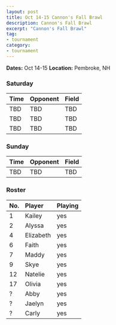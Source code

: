 ```yaml
---
layout: post
title: Oct 14-15 Cannon's Fall Brawl
description: Cannon's Fall Brawl
excerpt: "Cannon's Fall Brawl"
tag:
- tournament
category:
- tournament
---
```


**Dates:** Oct 14-15
**Location:** Pembroke, NH

### Saturday

| Time | Opponent | Field |
|:---|:---|:---|
| TBD | TBD | TBD |
| TBD | TBD | TBD |
| TBD | TBD | TBD |

### Sunday

| Time | Opponent | Field |
|:---|:---|:---|
| TBD | TBD | TBD |

### Roster

|No.|Player|Playing|
|:---|:---|:---|
|1|Kailey|yes|
|2|Alyssa|yes|
|4|Elizabeth|yes|
|6|Faith|yes|
|7|Maddy|yes|
|9|Skye|yes|
|12|Natelie|yes|
|17|Olivia|yes|
|?|Abby|yes|
|?|Jaelyn|yes|
|?|Carly|yes|
